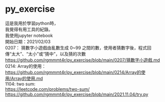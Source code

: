# py_exercise   
這是我用於學習python時，  
我覺得有用工具的紀錄。    
我使用jupyter notebook    
開始日期：2021/02/03    
0207： 
猜數字小遊戲由亂數生成 0~99 之間的數，使用者猜數字後，程式回傳“太大”、“太小”或“猜中”，以及猜的次數   
https://github.com/rgmmmt4r/py_exercise/blob/main/0207/猜數字小遊戲.md  
0214:
Array的使用：  
https://github.com/rgmmmt4r/py_exercise/blob/main/0214/Array的使用/Array的使用.md   
1104:
two sum:  
https://leetcode.com/problems/two-sum/  
https://github.com/rgmmmt4r/py_exercise/blob/main/2021.11.04/try.py  

